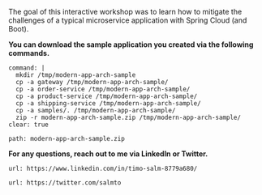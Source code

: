 The goal of this interactive workshop was to learn how to mitigate the challenges of a typical microservice application with Spring Cloud (and Boot).

**You can download the sample application you created via the following commands.**

```terminal:execute
command: |
  mkdir /tmp/modern-app-arch-sample
  cp -a gateway /tmp/modern-app-arch-sample/
  cp -a order-service /tmp/modern-app-arch-sample/
  cp -a product-service /tmp/modern-app-arch-sample/
  cp -a shipping-service /tmp/modern-app-arch-sample/
  cp -a samples/. /tmp/modern-app-arch-sample/
  zip -r modern-app-arch-sample.zip /tmp/modern-app-arch-sample/
clear: true
```
```files:download-file
path: modern-app-arch-sample.zip
```

**For any questions, reach out to me via LinkedIn or Twitter.**
```dashboard:open-url
url: https://www.linkedin.com/in/timo-salm-8779a680/
```
```dashboard:open-url
url: https://twitter.com/salmto
```